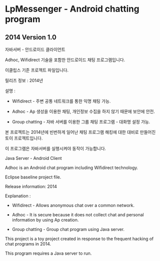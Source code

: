 # LpMessenger - Android chatting program

## 2014 Version 1.0

자바서버 - 안드로이드 클라이언트

Adhoc, Wifidirect 기술을 포함한 안드로이드 채팅 프로그램입니다.

이클립스 기준 프로젝트 파일입니다.

릴리즈 정보 : 2014년

설명 :

* Wifidirect - 주변 공통 네트워크를 통한 익명 채팅 가능.

* Adhoc - Ap 생성을 이용한 채팅, 개인정보 수집을 하지 않기 때문에 보안에 안전.

* Group chatting - 자바 서버를 이용한 그룹 채팅 프로그램 - 대화명 설정 가능.

본 프로젝트는 2014년에 빈번하게 일어난 채팅 프로그램 해킹에 대한 대비로 만들어진 토이 프로젝트입니다.

이 프로그램은 자바서버를 실행시켜야 동작이 가능합니다.




Java Server - Android Client

Adhoc is an Android chat program including Wifidirect technology.

Eclipse baseline project file.

Release information: 2014

Explanation :

* Wifidirect - Allows anonymous chat over a common network.

* Adhoc - It is secure because it does not collect chat and personal information by using Ap creation.

* Group chatting - Group chat program using Java server.

This project is a toy project created in response to the frequent hacking of chat programs in 2014.

This program requires a Java server to run.
